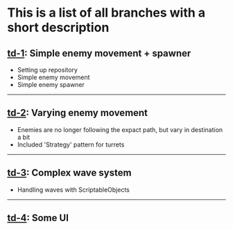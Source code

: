 # This is a list of all branches with a short description

## [td-1](https://github.com/Gragog/Tower-Defense/tree/td-1): Simple enemy movement + spawner
- Setting up repository
- Simple enemy movement
- Simple enemy spawner
---

## [td-2](https://github.com/Gragog/Tower-Defense/tree/td-2): Varying enemy movement
- Enemies are no longer following the expact path, but vary in destination a bit
- Included 'Strategy' pattern for turrets
---

## [td-3](https://github.com/Gragog/Tower-Defense/tree/td-3): Complex wave system
- Handling waves with ScriptableObjects
---
## [td-4](https://github.com/Gragog/Tower-Defense/tree/td-3): Some UI
